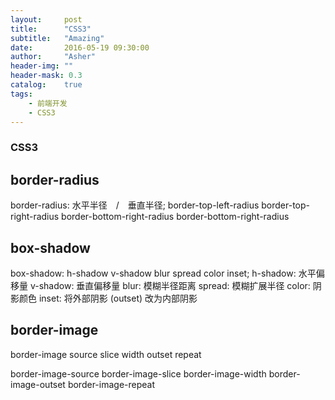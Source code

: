 ```yaml
---
layout:     post
title:      "CSS3"
subtitle:   "Amazing"
date:       2016-05-19 09:30:00
author:     "Asher"
header-img: ""
header-mask: 0.3
catalog:    true
tags:
    - 前端开发
    - CSS3
---
```


### CSS3

## border-radius

border-radius: 水平半径　/　垂直半径;
border-top-left-radius
border-top-right-radius
border-bottom-right-radius
border-bottom-right-radius

## box-shadow

box-shadow: h-shadow v-shadow blur spread color inset;
h-shadow: 水平偏移量
v-shadow: 垂直偏移量
blur: 模糊半径距离
spread: 模糊扩展半径
color: 阴影颜色
inset: 将外部阴影 (outset) 改为内部阴影

## border-image
border-image source slice width outset repeat

border-image-source
border-image-slice
border-image-width
border-image-outset
border-image-repeat
